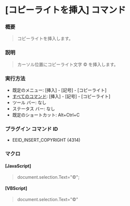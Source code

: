 # \[コピーライトを挿入\] コマンド

### 概要

> コピーライトを挿入します。

### 説明

> カーソル位置にコピーライト文字 © を挿入します。

### 実行方法

- 既定のメニュー: \[挿入\] \- \[記号\] \- \[コピーライト\]
- [すべてのコマンド](../../glossary/allcommands): \[挿入\] \- \[記号\] \- \[コピーライト\]
- ツール バー: なし
- ステータス バー: なし
- 既定のショートカット: Alt+Ctrl+C

### プラグイン コマンド ID

- EEID\_INSERT\_COPYRIGHT (4314)

### マクロ

#### \[JavaScript\]

> document.selection.Text="©";

#### \[VBScript\]

> document.selection.Text="©"
